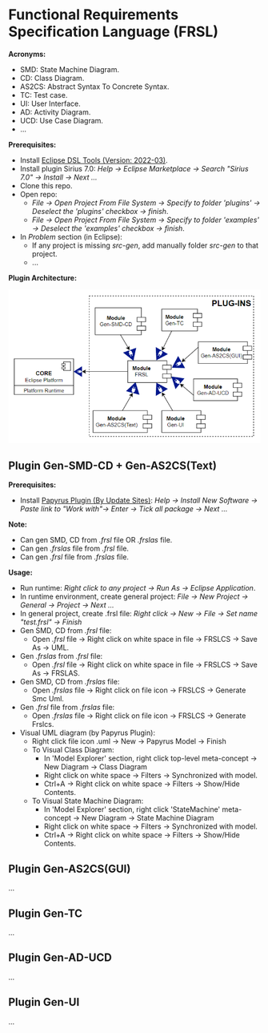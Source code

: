 # Functional Requirements Specification Language (FRSL)
**Acronyms:**
- SMD: State Machine Diagram.
- CD: Class Diagram.
- AS2CS: Abstract Syntax To Concrete Syntax.
- TC: Test case.
- UI: User Interface.
- AD: Activity Diagram.
- UCD: Use Case Diagram.
- ...

**Prerequisites:**
- Install [Eclipse DSL Tools (Version: 2022-03)](https://www.eclipse.org/downloads/packages/release/2022-03/r/eclipse-ide-java-and-dsl-developers).
- Install plugin Sirius 7.0: *Help -> Eclipse Marketplace -> Search "Sirius 7.0" -> Install -> Next ...*
- Clone this repo.
- Open repo: 
  - *File -> Open Project From File System -> Specify to folder 'plugins' -> Deselect the 'plugins' checkbox -> finish*.
  - *File -> Open Project From File System -> Specify to folder 'examples' -> Deselect the 'examples' checkbox -> finish*.
- In *Problem* section (in Eclipse):
  - If any project is missing *src-gen*, add manually folder *src-gen* to that project.
  - ...


**Plugin Architecture:**

<img src="assets/frsl-architecture.png">

## Plugin Gen-SMD-CD + Gen-AS2CS(Text)
**Prerequisites:**
- Install [Papyrus Plugin (By Update Sites)](https://download.eclipse.org/modeling/mdt/papyrus/updates/releases/2022-03): *Help -> Install New Software -> Paste link to "Work with"-> Enter -> Tick all package -> Next ...*

**Note:**

- Can gen SMD, CD from *.frsl* file OR *.frslas* file.
- Can gen *.frslas* file from *.frsl* file.
- Can gen *.frsl* file from *.frslas* file.

**Usage\:**

- Run runtime: *Right click to any project -> Run As -> Eclipse Application*.
- In runtime environment, create general project: *File -> New Project -> General -> Project -> Next ...*
- In general project, create .frsl file: *Right click -> New -> File -> Set name "test.frsl" -> Finish*
- Gen SMD, CD from *.frsl* file:
  - Open *.frsl* file -> Right click on white space in file -> FRSLCS -> Save As -> UML.
- Gen *.frslas* from *.frsl* file:
  - Open *.frsl* file -> Right click on white space in file -> FRSLCS -> Save As -> FRSLAS.
- Gen SMD, CD from *.frslas* file:
  - Open *.frslas* file -> Right click on file icon -> FRSLCS -> Generate Smc Uml.
- Gen *.frsl* file from *.frslas* file:
  - Open *.frslas* file -> Right click on file icon -> FRSLCS -> Generate Frslcs.
- Visual UML diagram (by Papyrus Plugin):
  - Right click file icon .uml -> New -> Papyrus Model -> Finish
  - To Visual Class Diagram:
    - In 'Model Explorer' section, right click top-level meta-concept -> New Diagram -> Class Diagram
    - Right click on white space -> Filters -> Synchronized with model.
    - Ctrl+A -> Right click on white space -> Filters -> Show/Hide Contents.
  - To Visual State Machine Diagram:
    - In 'Model Explorer' section, right click 'StateMachine' meta-concept -> New Diagram -> State Machine Diagram
    - Right click on white space -> Filters -> Synchronized with model.
    - Ctrl+A -> Right click on white space -> Filters -> Show/Hide Contents.


## Plugin Gen-AS2CS(GUI)

...
## Plugin Gen-TC

...
## Plugin Gen-AD-UCD

...
## Plugin Gen-UI

...

